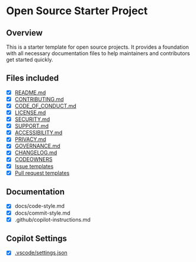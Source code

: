 # Open Source Starter Project

## Overview
This is a starter template for open source projects. It provides a foundation with all necessary documentation files to help maintainers and contributors get started quickly.

## Files included
- [x] [README.md](README.md)
- [x] [CONTRIBUTING.md](CONTRIBUTING.md)
- [x] [CODE_OF_CONDUCT.md](CODE_OF_CONDUCT.md)
- [x] [LICENSE.md](LICENSE.md)
- [x] [SECURITY.md](SECURITY.md)
- [x] [SUPPORT.md](SUPPORT.md)
- [x] [ACCESSIBILITY.md](ACCESSIBILITY.md)
- [x] [PRIVACY.md](PRIVACY.md)
- [x] [GOVERNANCE.md](GOVERNANCE.md)
- [x] [CHANGELOG.md](CHANGELOG.md)
- [x] [CODEOWNERS](.github/CODEOWNERS)
- [x] [Issue templates](.github/ISSUE_TEMPLATE)
- [x] [Pull request templates](docs/pull_request_template.md)

## Documentation
- [x] docs/code-style.md
- [x] docs/commit-style.md
- [x] .github/copilot-instructions.md

## Copilot Settings
- [x] [.vscode/settings.json](.vscode/settings.json)
